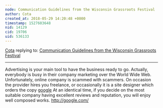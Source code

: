 ```yaml
---
node: Communication Guidelines from the Wisconsin Grassroots Festival
author: Cota
created_at: 2018-05-29 14:20:48 +0000
timestamp: 1527603648
nid: 14129
cid: 19706
uid: 536133
---
```




[Cota](../profile/Cota) replying to: [Communication Guidelines from the Wisconsin Grassroots Festival](../notes/mathew/04-22-2017/communication-guidelines-from-the-wisconsin-grassroots-festival)

----
Advertising is your main tool to have the business ready to go. Actually, everybody is busy in their company marketing over the World Wide Web. Unfortunately, online company is scammed with scammers. On occasion the provider hires you freelance, or occasionally it is a site designer which orders the copy <a href="http://google.com/">google</a> At an identical time, if you decide on the most suitable company having excellent reviews and reputation, you will enjoy well composed works. http://google.com/			